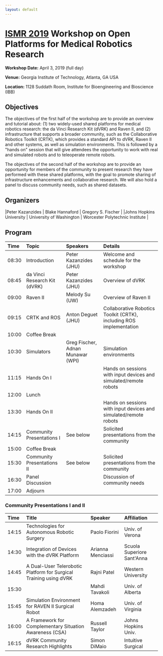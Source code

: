 ```yaml
---
layout: default
---
```


# [ISMR 2019](http://www.ismr.gatech.edu/) Workshop on Open Platforms for Medical Robotics Research

**Workshop Date:**  April 3, 2019 (full day)

**Venue:** Georgia Institute of Technology, Atlanta, GA USA

**Location:** 1128 Suddath Room, Institute for Bioengineering and Bioscience (IBB)

## Objectives

The objectives of the first half of the workshop are to provide an overview and tutorial about: (1) two widely-used shared platforms for medical robotics research: the da Vinci Research Kit (dVRK) and Raven II, and (2) infrastructure that supports a broader community, such as the Collaborative Robotics Toolkit (CRTK), which provides a standard API to dVRK, Raven II and other systems, as well as simulation environments. This is followed by a "hands on" session that will give attendees the opportunity to work with real and simulated robots and to teleoperate remote robots.

The objectives of the second half of the workshop are to provide an opportunity for members of the community to present research they have performed with these shared platforms, with the goal to promote sharing of infrastructure enhancements and collaborative research.  We will also hold a panel to discuss community needs, such as shared datasets.

## Organizers

|Peter Kazanzides          | Blake Hannaford           | Gregory S. Fischer              |
|Johns Hopkins University  | University of Washington  | Worcester Polytechnic Institute |

## Program

| Time  | Topic        | Speakers | Details |
|:------|:-------------|:---------|:--------|
| 08:30 | Introduction | Peter Kazanzides (JHU) | Welcome and schedule for the workshop |
| 08:45 | da Vinci Research Kit (dVRK) | Peter Kazanzides (JHU) | Overview of dVRK |
| 09:00 | Raven II     | Melody Su (UW) | Overview of Raven II |
| 09:15 | CRTK and ROS | Anton Deguet (JHU) | Collaborative Robotics Toolkit (CRTK), including ROS implementation |
| 10:00 | Coffee Break | | |
| 10:30 | Simulators   | Greg Fischer, Adnan Munawar (WPI) | Simulation environments |
| 11:15 | Hands On I | | Hands on sessions with input devices and simulated/remote robots |
| 12:00 | Lunch | | |
| 13:30 | Hands On II | | Hands on sessions with input devices and simulated/remote robots |
| 14:15 | Community Presentations I | See below | Solicited presentations from the community |
| 15:00 | Coffee Break | |
| 15:30 | Community Presentations II | See below | Solicited presentations from the community |
| 16:30 | Panel Discussion |  | Discussion of community needs |
| 17:00 | Adjourn | | |

### Community Presentations I and II

| Time  | Title       | Speaker  | Affiliation |
|:------|:------------|:---------|:------------|
| 14:15 | Technologies for Autonomous Robotic Surgery | Paolo Fiorini | Univ. of Verona |
| 14:30 | Integration of Devices with the dVRK Platform | Arianna Menciassi | Scuola Superiore Sant'Anna |
| 14:45 | A Dual-User Telerobotic Platform for Surgical Training using dVRK | Rajni Patel | Western University |
| 15:30 |                         | Mahdi Tavakoli | Univ. of Alberta |
| 15:45 | Simulation Environment for RAVEN II Surgical Robot | Homa Alemzadeh | Univ. of Virginia |
| 16:00 | A Framework for Complementary Situation Awareness (CSA) | Russell Taylor | Johns Hopkins Univ. |
| 16:15 | dVRK Community Research Highlights                      | Simon DiMaio | Intuitive Surgical |

